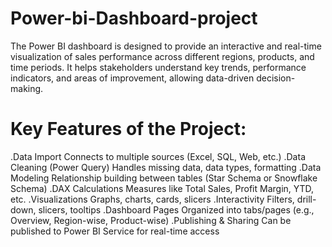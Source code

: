 # Power-bi-Dashboard-project
The Power BI dashboard is designed to provide an interactive and real-time visualization of sales performance across different regions, products, and time periods. It helps stakeholders understand key trends, performance indicators, and areas of improvement, allowing data-driven decision-making.
 
 # Key Features of the Project:



.Data Import	Connects to multiple sources (Excel, SQL, Web, etc.)
.Data Cleaning (Power Query)	Handles missing data, data types, formatting
.Data Modeling	Relationship building between tables (Star Schema or Snowflake Schema)
.DAX Calculations	Measures like Total Sales, Profit Margin, YTD, etc.
.Visualizations	Graphs, charts, cards, slicers
.Interactivity	Filters, drill-down, slicers, tooltips
.Dashboard Pages	Organized into tabs/pages (e.g., Overview, Region-wise, Product-wise)
.Publishing & Sharing	Can be published to Power BI Service for real-time access




